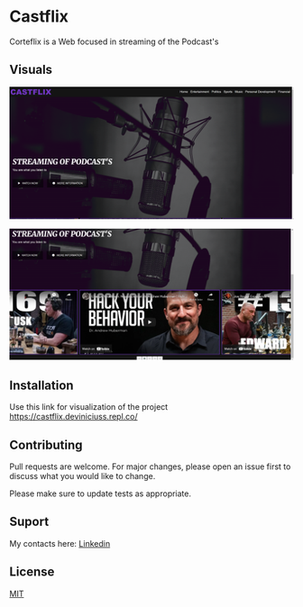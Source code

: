 # Castflix

Corteflix is a Web focused in streaming of the Podcast's

## Visuals
![alt text](https://github.com/deviniciuss/Castflix/blob/master/img/tela1.png)

![alt text](https://github.com/deviniciuss/Castflix/blob/master/img/tela2.png)


## Installation

Use this link for visualization of the project https://castflix.deviniciuss.repl.co/


## Contributing
Pull requests are welcome. For major changes, please open an issue first to discuss what you would like to change.

Please make sure to update tests as appropriate.

## Suport
My contacts here: 
[Linkedin](https://www.linkedin.com/in/vinicius-rosa-/)


## License
[MIT](https://choosealicense.com/licenses/mit/)
